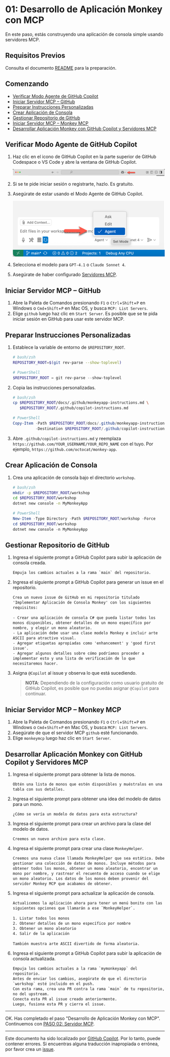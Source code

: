 # 01: Desarrollo de Aplicación Monkey con MCP

En este paso, estás construyendo una aplicación de consola simple usando servidores MCP.

## Requisitos Previos

Consulta el documento [README](../README.md#requisitos-previos) para la preparación.

## Comenzando

- [Verificar Modo Agente de GitHub Copilot](#verificar-modo-agente-de-github-copilot)
- [Iniciar Servidor MCP – GitHub](#iniciar-servidor-mcp--github)
- [Preparar Instrucciones Personalizadas](#preparar-instrucciones-personalizadas)
- [Crear Aplicación de Consola](#crear-aplicación-de-consola)
- [Gestionar Repositorio de GitHub](#gestionar-repositorio-de-github)
- [Iniciar Servidor MCP – Monkey MCP](#iniciar-servidor-mcp--monkey-mcp)
- [Desarrollar Aplicación Monkey con GitHub Copilot y Servidores MCP](#desarrollar-aplicación-monkey-con-github-copilot-y-servidores-mcp)

## Verificar Modo Agente de GitHub Copilot

1. Haz clic en el icono de GitHub Copilot en la parte superior de GitHub Codespace o VS Code y abre la ventana de GitHub Copilot.

   ![Abrir GitHub Copilot Chat](../../../docs/images/setup-01.png)

1. Si se te pide iniciar sesión o registrarte, hazlo. Es gratuito.
1. Asegúrate de estar usando el Modo Agente de GitHub Copilot.

   ![Modo Agente de GitHub Copilot](../../../docs/images/setup-02.png)

1. Selecciona el modelo para `GPT-4.1` o `Claude Sonnet 4`.
1. Asegúrate de haber configurado [Servidores MCP](./00-setup.md#configurar-servidores-mcp).

## Iniciar Servidor MCP &ndash; GitHub

1. Abre la Paleta de Comandos presionando `F1` o `Ctrl`+`Shift`+`P` en Windows o `Cmd`+`Shift`+`P` en Mac OS, y busca `MCP: List Servers`.
1. Elige `github` luego haz clic en `Start Server`. Es posible que se te pida iniciar sesión en GitHub para usar este servidor MCP.

## Preparar Instrucciones Personalizadas

1. Establece la variable de entorno de `$REPOSITORY_ROOT`.

   ```bash
   # bash/zsh
   REPOSITORY_ROOT=$(git rev-parse --show-toplevel)
   ```

   ```powershell
   # PowerShell
   $REPOSITORY_ROOT = git rev-parse --show-toplevel
   ```

1. Copia las instrucciones personalizadas.

    ```bash
    # bash/zsh
    cp $REPOSITORY_ROOT/docs/.github/monkeyapp-instructions.md \
       $REPOSITORY_ROOT/.github/copilot-instructions.md
    ```

    ```powershell
    # PowerShell
    Copy-Item -Path $REPOSITORY_ROOT/docs/.github/monkeyapp-instructions.md `
              -Destination $REPOSITORY_ROOT/.github/copilot-instructions.md -Force
    ```

1. Abre `.github/copilot-instructions.md` y reemplaza `https://github.com/YOUR_USERNAME/YOUR_REPO_NAME` con el tuyo. Por ejemplo, `https://github.com/octocat/monkey-app`.

## Crear Aplicación de Consola

1. Crea una aplicación de consola bajo el directorio `workshop`.

    ```bash
    # bash/zsh
    mkdir -p $REPOSITORY_ROOT/workshop
    cd $REPOSITORY_ROOT/workshop
    dotnet new console -n MyMonkeyApp
    ```

    ```powershell
    # PowerShell
    New-Item -Type Directory -Path $REPOSITORY_ROOT/workshop -Force
    cd $REPOSITORY_ROOT/workshop
    dotnet new console -n MyMonkeyApp
    ```

## Gestionar Repositorio de GitHub

1. Ingresa el siguiente prompt a GitHub Copilot para subir la aplicación de consola creada.

    ```text
    Empuja los cambios actuales a la rama `main` del repositorio.
    ```

1. Ingresa el siguiente prompt a GitHub Copilot para generar un issue en el repositorio.

    ```text
    Crea un nuevo issue de GitHub en mi repositorio titulado 'Implementar Aplicación de Consola Monkey' con los siguientes requisitos:
    
    - Crear una aplicación de consola C# que pueda listar todos los monos disponibles, obtener detalles de un mono específico por nombre, y elegir un mono aleatorio.
    - La aplicación debe usar una clase modelo Monkey e incluir arte ASCII para atractivo visual.
    - Agregar etiquetas apropiadas como 'enhancement' y 'good first issue'.
    - Agregar algunos detalles sobre cómo podríamos proceder a implementar esto y una lista de verificación de lo que necesitaremos hacer.
    ```

1. Asigna `@Copilot` al issue y observa lo que está sucediendo.

   > **NOTA**: Dependiendo de la configuración como usuario gratuito de GitHub Copilot, es posible que no puedas asignar `@Copilot` para continuar.

## Iniciar Servidor MCP &ndash; Monkey MCP

1. Abre la Paleta de Comandos presionando `F1` o `Ctrl`+`Shift`+`P` en Windows o `Cmd`+`Shift`+`P` en Mac OS, y busca `MCP: List Servers`.
1. Asegúrate de que el servidor MCP `github` esté funcionando.
1. Elige `monkeymcp` luego haz clic en `Start Server`.

## Desarrollar Aplicación Monkey con GitHub Copilot y Servidores MCP

1. Ingresa el siguiente prompt para obtener la lista de monos.

    ```text
    Obtén una lista de monos que estén disponibles y muéstralos en una tabla con sus detalles.
    ```

1. Ingresa el siguiente prompt para obtener una idea del modelo de datos para un mono.

    ```text
    ¿Cómo se vería un modelo de datos para esta estructura?
    ```

1. Ingresa el siguiente prompt para crear un archivo para la clase del modelo de datos.

    ```text
    Creemos un nuevo archivo para esta clase.
    ```

1. Ingresa el siguiente prompt para crear una clase `MonkeyHelper`.

    ```text
    Creemos una nueva clase llamada MonkeyHelper que sea estática. Debe gestionar una colección de datos de monos. Incluye métodos para obtener todos los monos, obtener un mono aleatorio, encontrar un mono por nombre, y rastrear el recuento de acceso cuando se elige un mono aleatorio. Los datos de los monos deben provenir del servidor Monkey MCP que acabamos de obtener.
    ```

1. Ingresa el siguiente prompt para actualizar la aplicación de consola.

    ```text
    Actualicemos la aplicación ahora para tener un menú bonito con las siguientes opciones que llamarán a ese `MonkeyHelper`.
    
    1. Listar todos los monos
    2. Obtener detalles de un mono específico por nombre
    3. Obtener un mono aleatorio
    4. Salir de la aplicación

    También muestra arte ASCII divertido de forma aleatoria.
    ```

1. Ingresa el siguiente prompt a GitHub Copilot para subir la aplicación de consola actualizada.

    ```text
    Empuja los cambios actuales a la rama `mymonkeyapp` del repositorio.
    Antes de enviar los cambios, asegúrate de que el directorio `workshop` esté incluido en el push.
    Con esta rama, crea una PR contra la rama `main` de tu repositorio, no del upstream.
    Conecta esta PR al issue creado anteriormente.
    Luego, fusiona esta PR y cierra el issue.
    ```

---

OK. Has completado el paso "Desarrollo de Aplicación Monkey con MCP". Continuemos con [PASO 02: Servidor MCP](./02-mcp-server.md).

---

Este documento ha sido localizado por [GitHub Copilot](https://docs.github.com/copilot/about-github-copilot/what-is-github-copilot). Por lo tanto, puede contener errores. Si encuentras alguna traducción inapropiada o errónea, por favor crea un [issue](../../../../../issues).
